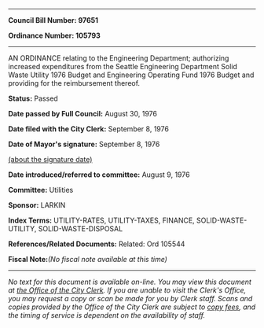 

********

**Council Bill Number: 97651**
   
**Ordinance Number: 105793**
********

 AN ORDINANCE relating to the Engineering Department; authorizing increased expenditures from the Seattle Engineering Department Solid Waste Utility 1976 Budget and Engineering Operating Fund 1976 Budget and providing for the reimbursement thereof.

**Status:** Passed
   
**Date passed by Full Council:** August 30, 1976
   
**Date filed with the City Clerk:** September 8, 1976
   
**Date of Mayor's signature:** September 8, 1976
   
[(about the signature date)](/~public/approvaldate.htm)
   
   
   
**Date introduced/referred to committee:** August 9, 1976
   
**Committee:** Utilities
   
**Sponsor:** LARKIN
   
   
**Index Terms:** UTILITY-RATES, UTILITY-TAXES, FINANCE, SOLID-WASTE-UTILITY, SOLID-WASTE-DISPOSAL

**References/Related Documents:** Related: Ord 105544

**Fiscal Note:**_(No fiscal note available at this time)_
********

_No text for this document is available on-line. You may view this document at [the Office of the City Clerk](http://www.seattle.gov/leg/clerk/contactUs.htm). If you are unable to visit the Clerk's Office, you may request a copy or scan be made for you by Clerk staff. Scans and copies provided by the Office of the City Clerk are subject to [copy fees](http://clerk.seattle.gov/~public/clerkfees.htm), and the timing of service is dependent on the availability of staff._

